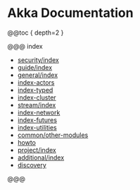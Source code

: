 # Akka Documentation

@@toc { depth=2 }

@@@ index

* [security/index](security/index.md)
* [guide/index](guide/index.md)
* [general/index](general/index.md)
* [index-actors](index-actors.md)
* [index-typed](typed/index.md)
* [index-cluster](index-cluster.md)
* [stream/index](stream/index.md)
* [index-network](index-network.md)
* [index-futures](index-futures.md)
* [index-utilities](index-utilities.md)
* [common/other-modules](common/other-modules.md)
* [howto](howto.md)
* [project/index](project/index.md)
* [additional/index](additional/index.md)
* [discovery](discovery/index.md)

@@@
